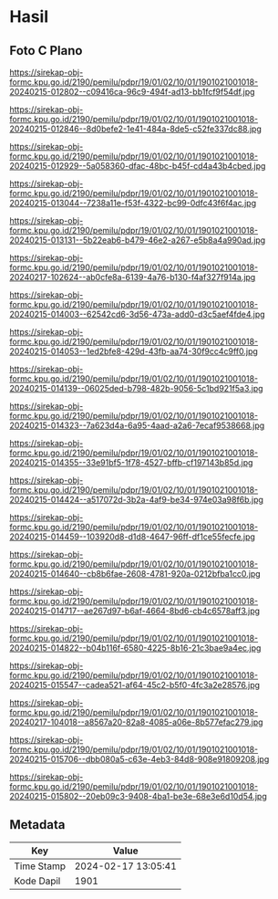 # Hasil

## Foto C Plano

https://sirekap-obj-formc.kpu.go.id/2190/pemilu/pdpr/19/01/02/10/01/1901021001018-20240215-012802--c09416ca-96c9-494f-ad13-bb1fcf9f54df.jpg

https://sirekap-obj-formc.kpu.go.id/2190/pemilu/pdpr/19/01/02/10/01/1901021001018-20240215-012846--8d0befe2-1e41-484a-8de5-c52fe337dc88.jpg

https://sirekap-obj-formc.kpu.go.id/2190/pemilu/pdpr/19/01/02/10/01/1901021001018-20240215-012929--5a058360-dfac-48bc-b45f-cd4a43b4cbed.jpg

https://sirekap-obj-formc.kpu.go.id/2190/pemilu/pdpr/19/01/02/10/01/1901021001018-20240215-013044--7238a11e-f53f-4322-bc99-0dfc43f6f4ac.jpg

https://sirekap-obj-formc.kpu.go.id/2190/pemilu/pdpr/19/01/02/10/01/1901021001018-20240215-013131--5b22eab6-b479-46e2-a267-e5b8a4a990ad.jpg

https://sirekap-obj-formc.kpu.go.id/2190/pemilu/pdpr/19/01/02/10/01/1901021001018-20240217-102624--ab0cfe8a-6139-4a76-b130-f4af327f914a.jpg

https://sirekap-obj-formc.kpu.go.id/2190/pemilu/pdpr/19/01/02/10/01/1901021001018-20240215-014003--62542cd6-3d56-473a-add0-d3c5aef4fde4.jpg

https://sirekap-obj-formc.kpu.go.id/2190/pemilu/pdpr/19/01/02/10/01/1901021001018-20240215-014053--1ed2bfe8-429d-43fb-aa74-30f9cc4c9ff0.jpg

https://sirekap-obj-formc.kpu.go.id/2190/pemilu/pdpr/19/01/02/10/01/1901021001018-20240215-014139--06025ded-b798-482b-9056-5c1bd921f5a3.jpg

https://sirekap-obj-formc.kpu.go.id/2190/pemilu/pdpr/19/01/02/10/01/1901021001018-20240215-014323--7a623d4a-6a95-4aad-a2a6-7ecaf9538668.jpg

https://sirekap-obj-formc.kpu.go.id/2190/pemilu/pdpr/19/01/02/10/01/1901021001018-20240215-014355--33e91bf5-1f78-4527-bffb-cf197143b85d.jpg

https://sirekap-obj-formc.kpu.go.id/2190/pemilu/pdpr/19/01/02/10/01/1901021001018-20240215-014424--a517072d-3b2a-4af9-be34-974e03a98f6b.jpg

https://sirekap-obj-formc.kpu.go.id/2190/pemilu/pdpr/19/01/02/10/01/1901021001018-20240215-014459--103920d8-d1d8-4647-96ff-df1ce55fecfe.jpg

https://sirekap-obj-formc.kpu.go.id/2190/pemilu/pdpr/19/01/02/10/01/1901021001018-20240215-014640--cb8b6fae-2608-4781-920a-0212bfba1cc0.jpg

https://sirekap-obj-formc.kpu.go.id/2190/pemilu/pdpr/19/01/02/10/01/1901021001018-20240215-014717--ae267d97-b6af-4664-8bd6-cb4c6578aff3.jpg

https://sirekap-obj-formc.kpu.go.id/2190/pemilu/pdpr/19/01/02/10/01/1901021001018-20240215-014822--b04b116f-6580-4225-8b16-21c3bae9a4ec.jpg

https://sirekap-obj-formc.kpu.go.id/2190/pemilu/pdpr/19/01/02/10/01/1901021001018-20240215-015547--cadea521-af64-45c2-b5f0-4fc3a2e28576.jpg

https://sirekap-obj-formc.kpu.go.id/2190/pemilu/pdpr/19/01/02/10/01/1901021001018-20240217-104018--a8567a20-82a8-4085-a06e-8b577efac279.jpg

https://sirekap-obj-formc.kpu.go.id/2190/pemilu/pdpr/19/01/02/10/01/1901021001018-20240215-015706--dbb080a5-c63e-4eb3-84d8-908e91809208.jpg

https://sirekap-obj-formc.kpu.go.id/2190/pemilu/pdpr/19/01/02/10/01/1901021001018-20240215-015802--20eb09c3-9408-4ba1-be3e-68e3e6d10d54.jpg


## Metadata

| Key        | Value               |
| ---------- | ------------------- |
| Time Stamp | 2024-02-17 13:05:41 |
| Kode Dapil | 1901                |



